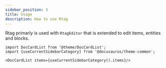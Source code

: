 ```yaml
---
sidebar_position: 3
title: Usage
description: How to use Rtag
---
```


Rtag primarly is used with `RtagEditor` that is extended to edit items, entities and blocks.

```mdx-code-block
import DocCardList from '@theme/DocCardList';
import {useCurrentSidebarCategory} from '@docusaurus/theme-common';

<DocCardList items={useCurrentSidebarCategory().items}/>
```